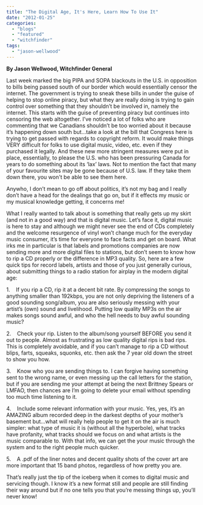 ```yaml
---
title: "The Digital Age, It's Here, Learn How To Use It"
date: "2012-01-25"
categories: 
  - "blogs"
  - "featured"
  - "witchfinder"
tags: 
  - "jason-wellwood"
---
```


**By Jason Wellwood, Witchfinder General**

Last week marked the big PIPA and SOPA blackouts in the U.S. in opposition to bills being passed south of our border which would essentially censor the internet. The government is trying to sneak these bills in under the guise of helping to stop online piracy, but what they are really doing is trying to gain control over something that they shouldn’t be involved in, namely the internet. This starts with the guise of preventing piracy but continues into censoring the web altogether. I’ve noticed a lot of folks who are commenting that we Canadians shouldn’t be too worried about it because it’s happening down south but...take a look at the bill that Congress here is trying to get passed with regards to copyright reform. It would make things VERY difficult for folks to use digital music, video, etc. even if they purchased it legally. And these new more stringent measures were put in place, essentially, to please the U.S. who has been pressuring Canada for years to do something about its ‘lax’ laws. Not to mention the fact that many of your favourite sites may be gone because of U.S. law. If they take them down there, you won't be able to see them here.

Anywho, I don’t mean to go off about politics, it’s not my bag and I really don’t have a head for the dealings that go on, but if it effects my music or my musical knowledge getting, it concerns me!

What I really wanted to talk about is something that really gets up my skirt (and not in a good way) and that is digital music. Let’s face it, digital music is here to stay and although we might never see the end of CDs completely and the welcome resurgence of vinyl won’t change much for the everyday music consumer, it’s time for everyone to face facts and get on board. What irks me in particular is that labels and promotions companies are now sending more and more digital files to stations, but don’t seem to know how to rip a CD properly or the difference in MP3 quality. So, here are a few quick tips for record labels, artists and those of you just generally curious, about submitting things to a radio station for airplay in the modern digital age:

1.    If you rip a CD, rip it at a decent bit rate. By compressing the songs to anything smaller than 192kbps, you are not only depriving the listeners of a good sounding song/album, you are also seriously messing with your artist’s (own) sound and livelihood. Putting low quality MP3s on the air makes songs sound awful, and who the hell needs to buy awful sounding music?

2.    Check your rip. Listen to the album/song yourself BEFORE you send it out to people. Almost as frustrating as low quality digital rips is bad rips. This is completely avoidable, and if you can’t manage to rip a CD without blips, farts, squeaks, squonks, etc. then ask the 7 year old down the street to show you how.

3.    Know who you are sending things to. I can forgive having something sent to the wrong name, or even messing up the call letters for the station, but if you are sending me your attempt at being the next Brittney Spears or LMFAO, then chances are I’m going to delete your email without spending too much time listening to it.

4.    Include some relevant information with your music. Yes, yes, it’s an AMAZING album recorded deep in the darkest depths of your mother’s basement but...what will really help people to get it on the air is much simpler: what type of music it is (without all the hyperbole), what tracks have profanity, what tracks should we focus on and what artists is the music comparable to. With that info, we can get the your music through the system and to the right people much quicker.

5.    A .pdf of the liner notes and decent quality shots of the cover art are more important that 15 band photos, regardless of how pretty you are.

That’s really just the tip of the iceberg when it comes to digital music and servicing though. I know it’s a new format still and people are still finding their way around but if no one tells you that you’re messing things up, you’ll never know!
